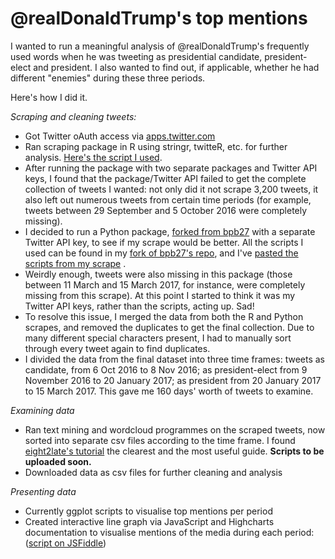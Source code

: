 # @realDonaldTrump's top mentions

I wanted to run a meaningful analysis of @realDonaldTrump's frequently used words when he was tweeting as presidential candidate, president-elect and president. I also wanted to find out, if applicable, whether he had different "enemies" during these three periods.

Here's how I did it.

<i>Scraping and cleaning tweets:</i>
- Got Twitter oAuth access via <a href="https://apps.twitter.com/">apps.twitter.com</a>
- Ran scraping package in R using stringr, twitteR, etc. for further analysis. <a href="https://github.com/alexandrama/scraping-for-twitter-mentions/blob/master/twitterScraper.R">Here's the script I used</a>.
- After running the package with two separate packages and Twitter API keys, I found that the package/Twitter API failed to get the complete collection of tweets I wanted: not only did it not scrape 3,200 tweets, it also left out numerous tweets from certain time periods (for example, tweets between 29 September and 5 October 2016 were completely missing).
- I decided to run a Python package, <a href="https://github.com/bpb27/twitter_scraping">forked from bpb27</a> with a separate Twitter API key, to see if my scrape would be better. All the scripts I used can be found in my <a href="https://github.com/alexandrama/twitter_scraping">fork of bpb27's repo</a>, and I've <a href="https://github.com/alexandrama/scraping-for-twitter-mentions/blob/master/pythonScrapingScript">pasted the scripts from my scrape</a> .
- Weirdly enough, tweets were also missing in this package (those between 11 March and 15 March 2017, for instance, were completely missing from this scrape). At this point I started to think it was my Twitter API keys, rather than the scripts, acting up. Sad!
- To resolve this issue, I merged the data from both the R and Python scrapes, and removed the duplicates to get the final collection. Due to many different special characters present, I had to manually sort through every tweet again to find duplicates.
- I divided the data from the final dataset into three time frames: tweets as candidate, from 6 Oct 2016 to 8 Nov 2016; as president-elect from 9 November 2016 to 20 January 2017; as president from 20 January 2017 to 15 March 2017. This gave me 160 days' worth of tweets to examine.

<i>Examining data</i>
- Ran text mining and wordcloud programmes on the scraped tweets, now sorted into separate csv files according to the time frame. I found <a href="https://eight2late.wordpress.com/2015/05/27/a-gentle-introduction-to-text-mining-using-r/">eight2late's tutorial</a> the clearest and the most useful guide. <b>Scripts to be uploaded soon.</b>
- Downloaded data as csv files for further cleaning and analysis

<i>Presenting data</i>
- Currently ggplot scripts to visualise top mentions per period
- Created interactive line graph via JavaScript and Highcharts documentation to visualise mentions of the media during each period: (<a href="http://jsfiddle.net/alexandrama/zxbsvxhf/">script on JSFiddle</a>)
